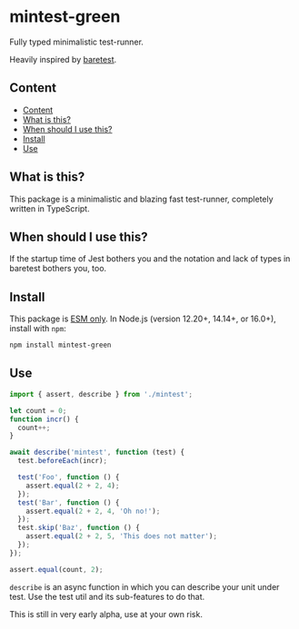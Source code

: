 # mintest-green

Fully typed minimalistic test-runner.

Heavily inspired by [baretest](https://github.com/volument/baretest).

## Content

- [Content](#content)
- [What is this?](#what-is-this)
- [When should I use this?](#when-should-i-use-this)
- [Install](#install)
- [Use](#use)

## What is this?

This package is a minimalistic and blazing fast test-runner, completely written in TypeScript.

## When should I use this?

If the startup time of Jest bothers you and the notation and lack of types in baretest bothers you, too.

## Install

This package is [ESM only](https://gist.github.com/sindresorhus/a39789f98801d908bbc7ff3ecc99d99c).
In Node.js (version 12.20+, 14.14+, or 16.0+), install with `npm`:

```sh
npm install mintest-green
```

## Use

```js
import { assert, describe } from './mintest';

let count = 0;
function incr() {
  count++;
}

await describe('mintest', function (test) {
  test.beforeEach(incr);

  test('Foo', function () {
    assert.equal(2 + 2, 4);
  });
  test('Bar', function () {
    assert.equal(2 + 2, 4, 'Oh no!');
  });
  test.skip('Baz', function () {
    assert.equal(2 + 2, 5, 'This does not matter');
  });
});

assert.equal(count, 2);
```

`describe` is an async function in which you can describe your unit under test. Use the test util and its sub-features to do that.

This is still in very early alpha, use at your own risk.
